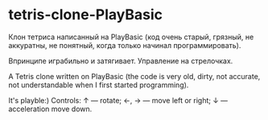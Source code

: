 # tetris-clone-PlayBasic
Клон тетриса написанный на PlayBasic (код очень старый, грязный, не аккуратны, не понятный, когда только начинал программировать).

Впринципе играбильно и затягивает. Управление на стрелочках.

A Tetris clone written on PlayBasic (the code is very old, dirty, not accurate, not understandable when I first started programming).

It's playble:)
Controls:
↑     — rotate;
←, →  — move left or right;
↓     — acceleration move down.

